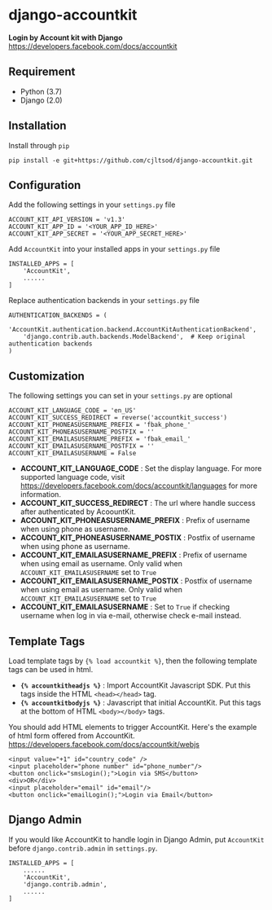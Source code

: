 # django-accountkit

**Login by Account kit with Django**  https://developers.facebook.com/docs/accountkit

## Requirement

- Python (3.7)
- Django (2.0)

## Installation

Install through ``pip`` 

    pip install -e git+https://github.com/cjltsod/django-accountkit.git
    
## Configuration

Add the following settings in your `settings.py` file

    ACCOUNT_KIT_API_VERSION = 'v1.3'
    ACCOUNT_KIT_APP_ID = '<YOUR_APP_ID_HERE>'
    ACCOUNT_KIT_APP_SECRET = '<YOUR_APP_SECRET_HERE>'

Add `AccountKit` into your installed apps in your `settings.py` file
    
    INSTALLED_APPS = [
        'AccountKit',
        ......
    ]

Replace authentication backends in your `settings.py` file

    AUTHENTICATION_BACKENDS = (
        'AccountKit.authentication.backend.AccountKitAuthenticationBackend',
        'django.contrib.auth.backends.ModelBackend',  # Keep original authentication backends
    )

## Customization

The following settings you can set in your `settings.py` are optional

    ACCOUNT_KIT_LANGUAGE_CODE = 'en_US'
    ACCOUNT_KIT_SUCCESS_REDIRECT = reverse('accountkit_success')
    ACCOUNT_KIT_PHONEASUSERNAME_PREFIX = 'fbak_phone_'
    ACCOUNT_KIT_PHONEASUSERNAME_POSTFIX = ''
    ACCOUNT_KIT_EMAILASUSERNAME_PREFIX = 'fbak_email_'
    ACCOUNT_KIT_EMAILASUSERNAME_POSTFIX = ''
    ACCOUNT_KIT_EMAILASUSERNAME = False

- **ACCOUNT_KIT_LANGUAGE_CODE** : Set the display language. For more supported language code, visit https://developers.facebook.com/docs/accountkit/languages for more information.
- **ACCOUNT_KIT_SUCCESS_REDIRECT** : The url where handle success after authenticated by AcoountKit.
- **ACCOUNT_KIT_PHONEASUSERNAME_PREFIX** : Prefix of username when using phone as username.
- **ACCOUNT_KIT_PHONEASUSERNAME_POSTIX** : Postfix of username when using phone as username.
- **ACCOUNT_KIT_EMAILASUSERNAME_PREFIX** : Prefix of username when using email as username. Only valid when `ACCOUNT_KIT_EMAILASUSERNAME` set to `True`
- **ACCOUNT_KIT_EMAILASUSERNAME_POSTIX** : Postfix of username when using email as username. Only valid when `ACCOUNT_KIT_EMAILASUSERNAME` set to `True`
- **ACCOUNT_KIT_EMAILASUSERNAME** : Set to `True` if checking username when log in via e-mail, otherwise check e-mail instead.

## Template Tags

Load template tags by `{% load accountkit %}`, then the following template tags can be used in html.
- **`{% accountkitheadjs %}`** : Import AccountKit Javascript SDK. Put this tags inside the HTML `<head></head>` tag.
- **`{% accountkitbodyjs %}`** : Javascript that initial AccountKit. Put this tags at the bottom of HTML `<body></body>` tags.

You should add HTML elements to trigger AccountKit. Here's the example of html form offered from AccountKit. https://developers.facebook.com/docs/accountkit/webjs

    <input value="+1" id="country_code" />
    <input placeholder="phone number" id="phone_number"/>
    <button onclick="smsLogin();">Login via SMS</button>
    <div>OR</div>
    <input placeholder="email" id="email"/>
    <button onclick="emailLogin();">Login via Email</button>

## Django Admin

If you would like AccountKit to handle login in Django Admin, put `AccountKit` before `django.contrib.admin` in `settings.py`.
    
    INSTALLED_APPS = [
        ......
        'AccountKit',
        'django.contrib.admin',
        ......
    ]
